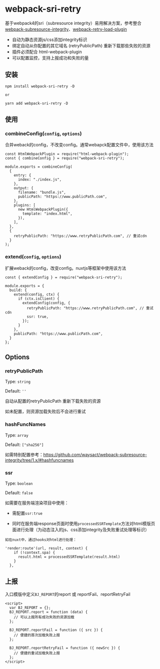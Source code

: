 # webpack-sri-retry

基于webpack4的sri（subresource integrity）易用解决方案，参考整合[webpack-subresource-integrity](https://github.com/waysact/webpack-subresource-integrity)、[webpack-retry-load-plugin](https://github.com/hxfdarling/webpack-retry-load-plugin)

- 自动为静态资源js/css添加integrity标识
- 绑定自动从你配置的其它域名 (retryPublicPath) 重新下载那些失败的资源
- 插件必须配合 html-webpack-plugin
- 可以配置监控，支持上报成功和失败的量

## 安装
```
npm install webpack-sri-retry -D

or

yarn add webpack-sri-retry -D
```

## 使用
### combineConfig(`config`, `options`)
合并weback的config，不改变config。通常webapck配置文件中，使用该方法

```
const HtmlWebpackPlugin = require("html-webpack-plugin");
const { combineConfig } = require("webpack-sri-retry");

module.exports = combineConfig(
  {
    entry: {
      index: "./index.js",
    },
    output: {
      filename: "bundle.js",
      publicPath: "https://www.publicPath.com",
    },
    plugins: [
      new HtmlWebpackPlugin({
        template: "index.html",
      }),
    ],
  },
  {
    retryPublicPath: "https://www.retryPublicPath.com", // 重试cdn
  }
);
```

### extend(`config`, `options`)
扩展weback的config，改变config。nuxtjs等框架中使用该方法

```
const { extendConfig } = require("webpack-sri-retry");

module.exports = {
  build: {
    extend(config, ctx) {
      if (ctx.isClient) {
        extendConfig(config, {
          retryPublicPath: "https://www.retryPublicPath.com", // 重试cdn
          ssr: true,
        });
      }
    },
    publicPath: "https://www.publicPath.com",
  }
};
```

## Options
### retryPublicPath
Type: `string`

Default: `''`

自动从配置的retryPublicPath 重新下载失败的资源

如未配置，则资源加载失败后不会进行重试

### hashFuncNames
Type: `array`

Default: `["sha256"]`

如需特别配置参考：https://github.com/waysact/webpack-subresource-integrity/tree/1.x/#hashfuncnames

### ssr
Type: `boolean`

Default: `false`

如需要在服务端渲染项目中使用：

- 需配置`ssr:true`

- 同时在服务端response页面时使用`processedSSRTemplate`方法对html模版页面进行处理（为动态注入的js、css添加integrity及失败重试处理等标识）

```
如在nuxt中，通过hooks对html进行处理：

'render:route'(url, result, context) {
    if (!context.spa) {
      result.html = processedSSRTemplate(result.html)
    }
  },
```

## 上报
入口模版中定义`BJ_REPORT`的report 或 reportFail、reportRetryFail
```
<script>
  var BJ_REPORT = {};
  BJ_REPORT.report = function (data) {
    // 可以上报所有成功失败的资源加载
  };

  BJ_REPORT.reportFail = function ({ src }) {
    // 便捷的首次加载失败上报
  };

  BJ_REPORT.reportRetryFail = function ({ newSrc }) {
    // 便捷的重试加载失败上报
  };
</script>
```

